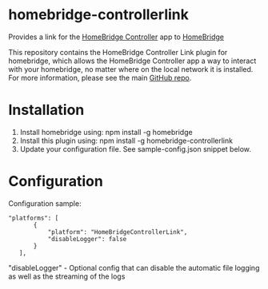 # homebridge-controllerlink
Provides a link for the [HomeBridge Controller](https://github.com/kraigm/homebridgecontroller) app to [HomeBridge](https://github.com/nfarina/homebridge)

This repository contains the HomeBridge Controller Link plugin for homebridge, which allows the HomeBridge Controller app a way to interact with your homebridge, no matter where on the local network it is installed. For more information, please see the main [GitHub repo](https://github.com/kraigm/homebridgecontroller).


# Installation

1. Install homebridge using: npm install -g homebridge
2. Install this plugin using: npm install -g homebridge-controllerlink
3. Update your configuration file. See sample-config.json snippet below. 


# Configuration

Configuration sample:

 ```
"platforms": [
		{
			"platform": "HomeBridgeControllerLink",
			"disableLogger": false
		}
	],

```
"disableLogger" - Optional config that can disable the automatic file logging as well as the streaming of the logs
